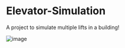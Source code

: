 # Elevator-Simulation

A project to simulate multiple lifts in a building!

![image](https://user-images.githubusercontent.com/63191499/149626347-ffb61566-8b5a-4752-8a96-f6cd795adbee.png)
